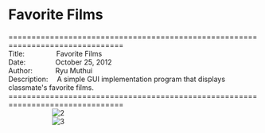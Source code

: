 # Favorite Films
===============================================================================<br>
Title:&emsp;&emsp;&emsp;&emsp;&nbsp;
Favorite Films<br>
Date:&emsp;&emsp;&emsp;&emsp;
October 25, 2012<br>
Author:&emsp;&emsp;&emsp;
Ryu Muthui<br>
Description:&emsp;
A simple GUI implementation program that displays classmate's favorite films.<br>
===============================================================================<br>
&emsp;&emsp;&emsp;&emsp;&emsp;&emsp;
![2](https://cloud.githubusercontent.com/assets/10789046/24237783/ebf23ecc-0f64-11e7-86e7-506770ebe33a.jpg)<br>
&emsp;&emsp;&emsp;&emsp;&emsp;&emsp;
![3](https://cloud.githubusercontent.com/assets/10789046/24237786/edd65d7c-0f64-11e7-8f0b-2676e58c0d11.jpg)<br>
